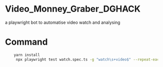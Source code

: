 # Video_Monney_Graber_DGHACK
a playwright bot to automatise video watch and analysing

# Command
```bash
    yarn install
     npx playwright test watch.spec.ts -g "watch\s+video$" --repeat-each=1000 --workers 20
```